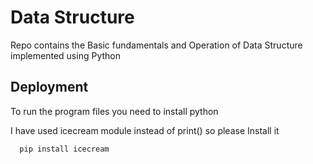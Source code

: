 # Data Structure

Repo contains the Basic fundamentals and
Operation of Data Structure implemented using Python

## Deployment

To run the program files you need to install python

I have used icecream module instead of print() so please Install it

```bash
  pip install icecream
```
